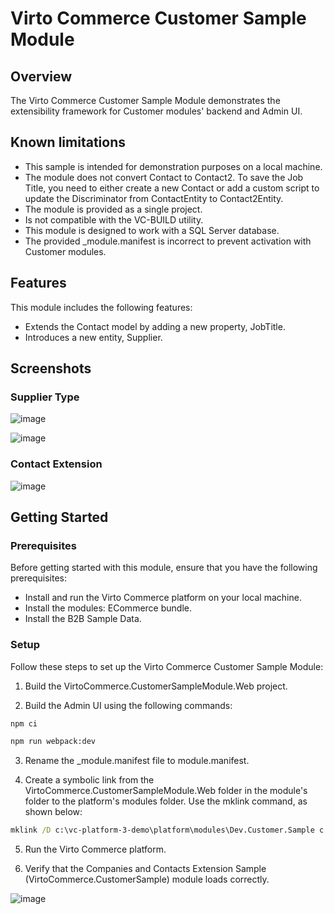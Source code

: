 # Virto Commerce Customer Sample Module

## Overview
The Virto Commerce Customer Sample Module demonstrates the extensibility framework for Customer modules' backend and Admin UI.

## Known limitations
* This sample is intended for demonstration purposes on a local machine.
* The module does not convert Contact to Contact2. To save the Job Title, you need to either create a new Contact or add a custom script to update the Discriminator from ContactEntity to Contact2Entity.
* The module is provided as a single project.
* Is not compatible with the VC-BUILD utility.
* This module is designed to work with a SQL Server database.
* The provided _module.manifest is incorrect to prevent activation with Customer modules. 

## Features
This module includes the following features:

* Extends the Contact model by adding a new property, JobTitle.
* Introduces a new entity, Supplier.

## Screenshots
### Supplier Type
![image](https://github.com/VirtoCommerce/vc-module-customer/assets/7639413/f3be8d0d-9a45-4770-9789-05c6b05ce3c9)

![image](https://github.com/VirtoCommerce/vc-module-customer/assets/7639413/2c175f2b-aed7-4835-850f-9e10e049935b)

### Contact Extension
![image](https://github.com/VirtoCommerce/vc-module-customer/assets/7639413/681c7dee-f7b2-4b62-af72-9de7772b0027)

## Getting Started
### Prerequisites

Before getting started with this module, ensure that you have the following prerequisites:
* Install and run the Virto Commerce platform on your local machine.
* Install the modules: ECommerce bundle.
* Install the B2B Sample Data.

### Setup
Follow these steps to set up the Virto Commerce Customer Sample Module:

1. Build the VirtoCommerce.CustomerSampleModule.Web project.

2. Build the Admin UI using the following commands:

```cmd
npm ci
```

```cmd
npm run webpack:dev
```

3. Rename the _module.manifest file to module.manifest.

4. Create a symbolic link from the VirtoCommerce.CustomerSampleModule.Web folder in the module's folder to the platform's modules folder. Use the mklink command, as shown below:

```cmd
mklink /D c:\vc-platform-3-demo\platform\modules\Dev.Customer.Sample c:\Projects\git\VirtoCommerce\vc-module-customer\samples\VirtoCommerce.CustomerSampleModule.Web
```

5. Run the Virto Commerce platform.

6. Verify that the Companies and Contacts Extension Sample (VirtoCommerce.CustomerSample) module loads correctly.

![image](https://github.com/VirtoCommerce/vc-module-customer/assets/7639413/1bc9ea17-66c4-4db1-9489-44dadcd35dd7)

